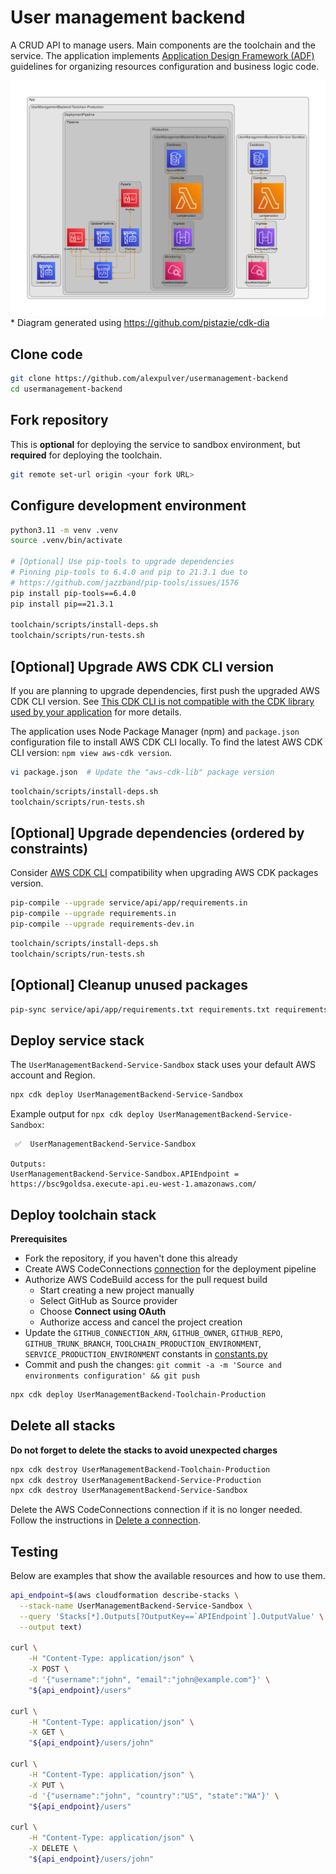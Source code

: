 # User management backend
A CRUD API to manage users. Main components are the toolchain and the service. The application implements [Application Design Framework (ADF)](https://applicationdesignframework.com/) guidelines for organizing resources configuration and business logic code.

![](architecture.png)
\* Diagram generated using https://github.com/pistazie/cdk-dia

## Clone code
```bash
git clone https://github.com/alexpulver/usermanagement-backend
cd usermanagement-backend
```

## Fork repository
This is **optional** for deploying the service to sandbox environment, but **required** for deploying the toolchain.

```bash
git remote set-url origin <your fork URL>
```

## Configure development environment
```bash
python3.11 -m venv .venv
source .venv/bin/activate

# [Optional] Use pip-tools to upgrade dependencies
# Pinning pip-tools to 6.4.0 and pip to 21.3.1 due to
# https://github.com/jazzband/pip-tools/issues/1576
pip install pip-tools==6.4.0
pip install pip==21.3.1

toolchain/scripts/install-deps.sh
toolchain/scripts/run-tests.sh
```

## [Optional] Upgrade AWS CDK CLI version
If you are planning to upgrade dependencies, first push the upgraded AWS CDK CLI version. See [This CDK CLI is not compatible with the CDK library used by your application](https://docs.aws.amazon.com/cdk/api/v2/docs/aws-cdk-lib.pipelines-readme.html#this-cdk-cli-is-not-compatible-with-the-cdk-library-used-by-your-application) for more details.

The application uses Node Package Manager (npm) and `package.json` configuration file to install AWS CDK CLI locally. To find the latest AWS CDK CLI version: `npm view aws-cdk version`.

```bash
vi package.json  # Update the "aws-cdk-lib" package version
```

```bash
toolchain/scripts/install-deps.sh
toolchain/scripts/run-tests.sh
```

## [Optional] Upgrade dependencies (ordered by constraints)
Consider [AWS CDK CLI](https://docs.aws.amazon.com/cdk/latest/guide/reference.html#versioning) compatibility when upgrading AWS CDK packages version.

```bash
pip-compile --upgrade service/api/app/requirements.in
pip-compile --upgrade requirements.in
pip-compile --upgrade requirements-dev.in
```

```bash
toolchain/scripts/install-deps.sh
toolchain/scripts/run-tests.sh
```

## [Optional] Cleanup unused packages
```bash
pip-sync service/api/app/requirements.txt requirements.txt requirements-dev.txt
```

## Deploy service stack
The `UserManagementBackend-Service-Sandbox` stack uses your default AWS account and Region. 

```bash
npx cdk deploy UserManagementBackend-Service-Sandbox
```

Example output for `npx cdk deploy UserManagementBackend-Service-Sandbox`:
```text
 ✅  UserManagementBackend-Service-Sandbox

Outputs:
UserManagementBackend-Service-Sandbox.APIEndpoint = https://bsc9goldsa.execute-api.eu-west-1.amazonaws.com/
```

## Deploy toolchain stack

**Prerequisites**
- Fork the repository, if you haven't done this already
- Create AWS CodeConnections [connection](https://docs.aws.amazon.com/dtconsole/latest/userguide/welcome-connections.html)
  for the deployment pipeline
- Authorize AWS CodeBuild access for the pull request build
  - Start creating a new project manually
  - Select GitHub as Source provider
  - Choose **Connect using OAuth**
  - Authorize access and cancel the project creation
- Update the `GITHUB_CONNECTION_ARN`, `GITHUB_OWNER`, `GITHUB_REPO`, `GITHUB_TRUNK_BRANCH`,
  `TOOLCHAIN_PRODUCTION_ENVIRONMENT`, `SERVICE_PRODUCTION_ENVIRONMENT` constants in [constants.py](constants.py)
- Commit and push the changes: `git commit -a -m 'Source and environments configuration' && git push`

```bash
npx cdk deploy UserManagementBackend-Toolchain-Production
```

## Delete all stacks
**Do not forget to delete the stacks to avoid unexpected charges**
```bash
npx cdk destroy UserManagementBackend-Toolchain-Production
npx cdk destroy UserManagementBackend-Service-Production
npx cdk destroy UserManagementBackend-Service-Sandbox
```

Delete the AWS CodeConnections connection if it is no longer needed. Follow the instructions
in [Delete a connection](https://docs.aws.amazon.com/dtconsole/latest/userguide/connections-delete.html).

## Testing
Below are examples that show the available resources and how to use them.

```bash
api_endpoint=$(aws cloudformation describe-stacks \
  --stack-name UserManagementBackend-Service-Sandbox \
  --query 'Stacks[*].Outputs[?OutputKey==`APIEndpoint`].OutputValue' \
  --output text)

curl \
    -H "Content-Type: application/json" \
    -X POST \
    -d '{"username":"john", "email":"john@example.com"}' \
    "${api_endpoint}/users"

curl \
    -H "Content-Type: application/json" \
    -X GET \
    "${api_endpoint}/users/john"

curl \
    -H "Content-Type: application/json" \
    -X PUT \
    -d '{"username":"john", "country":"US", "state":"WA"}' \
    "${api_endpoint}/users"

curl \
    -H "Content-Type: application/json" \
    -X DELETE \
    "${api_endpoint}/users/john"
```
